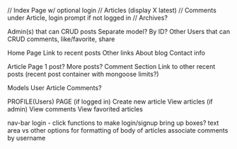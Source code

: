 // Index Page w/ optional login
// Articles (display X latest)
  // Comments under Article, login prompt if not logged in
// Archives?

Admin(s) that can CRUD posts
  Separate model? By ID?
Other Users that can CRUD comments, like/favorite, share

Home Page
  Link to recent posts
  Other links
  About blog
  Contact info

Article Page
  1 post? More posts?
  Comment Section
  Link to other recent posts (recent post container with mongoose limits?)

Models
  User
  Article
  Comments?

PROFILE(Users) PAGE (if logged in)
  Create new article
  View articles (if admin)
  View comments
  View favorited articles

nav-bar login - click functions to make login/signup bring up boxes?
text area vs other options for formatting of body of articles
associate comments by username

